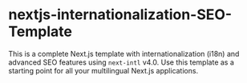 # nextjs-internationalization-SEO-Template
This is a complete Next.js template with internationalization (i18n) and advanced SEO features using `next-intl` v4.0. Use this template as a starting point for all your multilingual Next.js applications.
